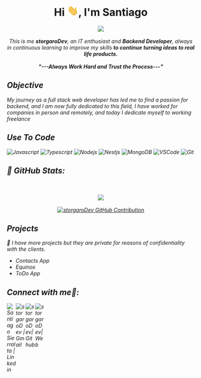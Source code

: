 <h1 align="center">Hi <img src="https://raw.githubusercontent.com/ABSphreak/ABSphreak/master/gifs/Hi.gif" width="30px">, I'm Santiago</h1>
<p align="center">
  <a href="https://github.com/storgaroDev/readme-typing-svg"><img src="https://readme-typing-svg.herokuapp.com?lines=Backend+Software+Developer;&center=true&width=500&height=50"></a>
</p>

<p align="center">
  <em>
    This is me <b>storgaroDev</b>, an IT enthusiast and <b>Backend Developer</b>, always in continuous
learning to improve my skills
      <b>to continue turning ideas to real
life products.</b>
  <br>
    <br>
  <b><i>"---Always Work Hard and Trust the Process---"</i></b>
</p>

## Objective

My journey as a full stack web developer has led me to find a passion for backend, and I am now fully dedicated to this field, I have worked for companies in person and remotely, and today I dedicate myself to working freelance

## Use To Code

![Javascript](https://img.shields.io/badge/Javascript-F0DB4F?style=for-the-badge&labelColor=black&logo=javascript&logoColor=F0DB4F)
![Typescript](https://img.shields.io/badge/Typescript-007acc?style=for-the-badge&labelColor=black&logo=typescript&logoColor=007acc)
![Nodejs](https://img.shields.io/badge/Nodejs-3C873A?style=for-the-badge&labelColor=black&logo=node.js&logoColor=3C873A)
![Nestjs](https://img.shields.io/badge/Nestjs-FFFFFF?style=for-the-badge&labelColor=white&logo=nestjs&logoColor=FF0000)
![MongoDB](https://img.shields.io/badge/MongoDB-4EA94B?style=for-the-badge&logo=mongodb&logoColor=white)
![VSCode](https://img.shields.io/badge/Visual_Studio-0078d7?style=for-the-badge&logo=visual%20studio&logoColor=white)
![Git](https://img.shields.io/badge/Git-F05032?style=for-the-badge&logo=git&logoColor=white)




## 📔 GitHub Stats:

<br>
<p align="center">
  <a href="https://github.com/storgaroDev">
    <img align="center" height="175px"  src="https://github-readme-stats.vercel.app/api/top-langs/?username=storgaroDev&text_color=FFFFFF&bg_color=000000&title_color=94b4a4&langs_count=15&layout=compact&hide_border=true" />
  </a>
<br>
    <br>
     <a href="https://github.com/storgaroDev">
    <img src="https://github-profile-summary-cards.vercel.app/api/cards/profile-details?username=storgaroDev&theme=radical" alt="storgaroDev GitHub Contribution"/>
  </a>
</p>



## Projects
🔭 I have more projects but they are private for reasons of confidentiality with the clients.
- Contacts App
- Equinox
- ToDo App



## Connect with me🤝:
  </hr>
  <a href="www.linkedin.com/in/santiago-sierralta">
   <img align="left" alt="Santiago Sierralta | Linkedin" width="24px" src="https://www.vectorlogo.zone/logos/linkedin/linkedin-icon.svg" />
  </a>
  <a href="mailto:storgaro@gmail.com">
    <img align="left" alt="storgaroDev | Gmail" width="26px" src="https://www.vectorlogo.zone/logos/gmail/gmail-icon.svg" />
  </a>
   <a href="https://github.com/storgaroDev">
    <img align="left" alt="storgaroDev| Github" width="26px" src="https://www.vectorlogo.zone/logos/github/github-tile.svg" />
  </a>
  <a href="https://portfoliostorgaro.netlify.app">
    <img align="left" alt="storgaroDev| Web" width="26px" src="https://www.vectorlogo.zone/logos/google/google-tile.svg" />
  </a>
  <br>
  <br>
